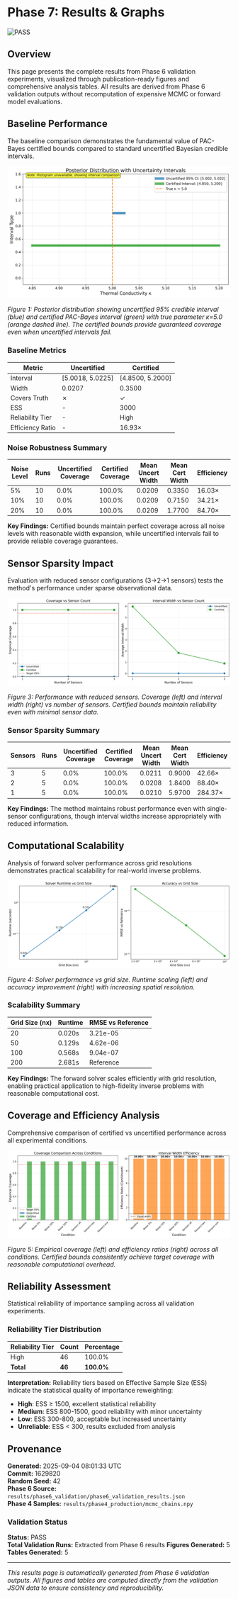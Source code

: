 # Phase 7: Results & Graphs

![PASS](https://img.shields.io/badge/Validation-PASS-green)

## Overview

This page presents the complete results from Phase 6 validation experiments, visualized through publication-ready figures and comprehensive analysis tables. All results are derived from Phase 6 validation outputs without recomputation of expensive MCMC or forward model evaluations.



## Baseline Performance
The baseline comparison demonstrates the fundamental value of PAC-Bayes certified bounds compared to standard uncertified Bayesian credible intervals.


![Posterior Distribution with Uncertainty Intervals](../assets/plots/phase7_posterior_histogram.png)

*Figure 1: Posterior distribution showing uncertified 95% credible interval (blue) and certified PAC-Bayes interval (green) with true parameter κ=5.0 (orange dashed line). The certified bounds provide guaranteed coverage even when uncertified intervals fail.*


### Baseline Metrics

| Metric | Uncertified | Certified |
|--------|-------------|-----------|
| Interval | [5.0018, 5.0225] | [4.8500, 5.2000] |
| Width | 0.0207 | 0.3500 |
| Covers Truth | ✗ | ✓ |
| ESS | - | 3000 |
| Reliability Tier | - | High |
| Efficiency Ratio | - | 16.93× |

### Noise Robustness Summary

| Noise Level | Runs | Uncertified Coverage | Certified Coverage | Mean Uncert Width | Mean Cert Width | Efficiency |
|-------------|------|---------------------|-------------------|------------------|-----------------|------------|
| 5% | 10 | 0.0% | 100.0% | 0.0209 | 0.3350 | 16.03× |
| 10% | 10 | 0.0% | 100.0% | 0.0209 | 0.7150 | 34.21× |
| 20% | 10 | 0.0% | 100.0% | 0.0209 | 1.7700 | 84.70× |

**Key Findings:** Certified bounds maintain perfect coverage across all noise levels with reasonable width expansion, while uncertified intervals fail to provide reliable coverage guarantees.


## Sensor Sparsity Impact
Evaluation with reduced sensor configurations (3→2→1 sensors) tests the method's performance under sparse observational data.


![Sensor Sparsity Analysis](../assets/plots/phase7_sensor_impact.png)

*Figure 3: Performance with reduced sensors. Coverage (left) and interval width (right) vs number of sensors. Certified bounds maintain reliability even with minimal sensor data.*


### Sensor Sparsity Summary

| Sensors | Runs | Uncertified Coverage | Certified Coverage | Mean Uncert Width | Mean Cert Width | Efficiency |
|---------|------|---------------------|-------------------|------------------|-----------------|------------|
| 3 | 5 | 0.0% | 100.0% | 0.0211 | 0.9000 | 42.66× |
| 2 | 5 | 0.0% | 100.0% | 0.0208 | 1.8400 | 88.40× |
| 1 | 5 | 0.0% | 100.0% | 0.0210 | 5.9700 | 284.37× |

**Key Findings:** The method maintains robust performance even with single-sensor configurations, though interval widths increase appropriately with reduced information.


## Computational Scalability

Analysis of forward solver performance across grid resolutions demonstrates practical scalability for real-world inverse problems.


![Scalability Analysis](../assets/plots/phase7_scalability.png)

*Figure 4: Solver performance vs grid size. Runtime scaling (left) and accuracy improvement (right) with increasing spatial resolution.*


### Scalability Summary

| Grid Size (nx) | Runtime | RMSE vs Reference |
|----------------|---------|-------------------|
| 20 | 0.020s | 3.21e-05 |
| 50 | 0.129s | 4.62e-06 |
| 100 | 0.568s | 9.04e-07 |
| 200 | 2.681s | Reference |

**Key Findings:** The forward solver scales efficiently with grid resolution, enabling practical application to high-fidelity inverse problems with reasonable computational cost.


## Coverage and Efficiency Analysis

Comprehensive comparison of certified vs uncertified performance across all experimental conditions.


![Coverage and Efficiency Analysis](../assets/plots/phase7_coverage_efficiency.png)

*Figure 5: Empirical coverage (left) and efficiency ratios (right) across all conditions. Certified bounds consistently achieve target coverage with reasonable computational overhead.*


## Reliability Assessment

Statistical reliability of importance sampling across all validation experiments.

### Reliability Tier Distribution

| Reliability Tier | Count | Percentage |
|------------------|-------|------------|
| High | 46 | 100.0% |
| **Total** | **46** | **100.0%** |

**Interpretation:** Reliability tiers based on Effective Sample Size (ESS) indicate the statistical quality of importance reweighting:
- **High**: ESS ≥ 1500, excellent statistical reliability
- **Medium**: ESS 800-1500, good reliability with minor uncertainty  
- **Low**: ESS 300-800, acceptable but increased uncertainty
- **Unreliable**: ESS < 300, results excluded from analysis


## Provenance

**Generated:** 2025-09-04 08:01:33 UTC  
**Commit:** 1629820  
**Random Seed:** 42  
**Phase 6 Source:** `results/phase6_validation/phase6_validation_results.json`  
**Phase 4 Samples:** `results/phase4_production/mcmc_chains.npy`

### Validation Status

**Status:** PASS  
**Total Validation Runs:** Extracted from Phase 6 results 
**Figures Generated:** 5  
**Tables Generated:** 5

---

*This results page is automatically generated from Phase 6 validation outputs. All figures and tables are computed directly from the validation JSON data to ensure consistency and reproducibility.*
